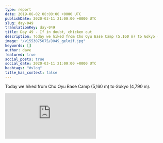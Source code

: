 ```yaml
---
type: report
date: 2019-06-02 00:00:00 +0000 UTC
publishDate: 2020-03-11 21:00:00 +0000 UTC
slug: day-049
translationKey: day-049
title: Day 49 - If in doubt, chicken out
description: Today we hiked from Cho Oyu Base Camp (5,160 m) to Gokyo (4,790 m).
image: "/v1553075075/D049_geloif.jpg"
keywords: []
author: dave
featured: true
social_posts: true
social_date: 2020-03-11 21:00:00 +0000 UTC
hashtags: "#vlog"
title_has_context: false
---
```


Today we hiked from Cho Oyu Base Camp (5,160 m) to Gokyo (4,790 m).

<iframe class="youtube75" src="https://www.youtube.com/embed/5miRtup7ByI" frameborder="0" allow="accelerometer; autoplay; encrypted-media; gyroscope; picture-in-picture" allowfullscreen></iframe>

